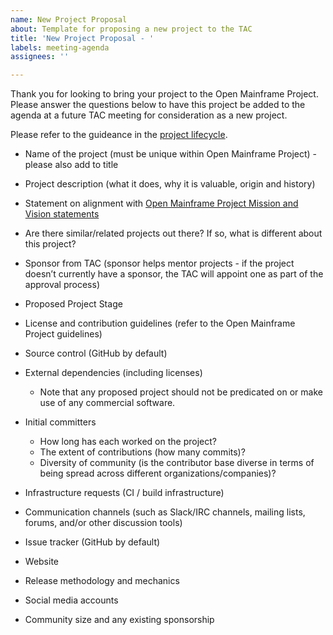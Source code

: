 ```yaml
---
name: New Project Proposal
about: Template for proposing a new project to the TAC
title: 'New Project Proposal - '
labels: meeting-agenda
assignees: ''

---
```

Thank you for looking to bring your project to the Open Mainframe Project. Please answer the questions below to have this project be added to the agenda at a future TAC meeting for consideration as a new project.

Please refer to the guideance in the [project lifecycle](https://tac.openmainframeproject.org/process/project_stages#proposal-process).

*   Name of the project (must be unique within Open Mainframe Project) - please also add to title


*   Project description (what it does, why it is valuable, origin and history)


*   Statement on alignment with [Open Mainframe Project Mission and Vision statements](https://www.openmainframeproject.org/about)


*   Are there similar/related projects out there? If so, what is different about this project?


*   Sponsor from TAC (sponsor helps mentor projects - if the project doesn’t currently have a sponsor, the TAC will appoint one as part of the approval process)


*   Proposed Project Stage


*   License and contribution guidelines (refer to the Open Mainframe Project guidelines)


*   Source control (GitHub by default)


*   External dependencies (including licenses)
    *   Note that any proposed project should not be predicated on or make use of any commercial software.


*   Initial committers
    *   How long has each worked on the project? 
    *   The extent of contributions (how many commits)?  
    *   Diversity of community (is the contributor base diverse in terms of being spread across different organizations/companies)?


*   Infrastructure requests (CI / build infrastructure)


*   Communication channels (such as Slack/IRC channels, mailing lists, forums, and/or other discussion tools)


*   Issue tracker (GitHub by default)


*   Website


*   Release methodology and mechanics


*   Social media accounts


*   Community size and any existing sponsorship
